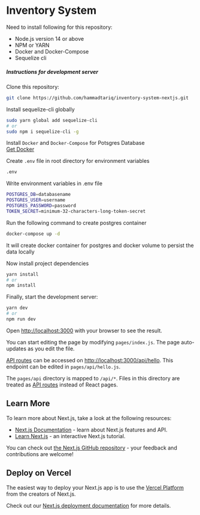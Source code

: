 # Inventory System

Need to install following for this repository:

- Node.js version 14 or above
- NPM or YARN
- Docker and Docker-Compose
- Sequelize cli

##### Instructions for development server

Clone this repository:

```sh
git clone https://github.com/hammadtariq/inventory-system-nextjs.git
```

Install sequelize-cli globally

```sh
sudo yarn global add sequelize-cli
# or
sudo npm i sequelize-cli -g
```

Install `Docker` and `Docker-Compose` for Potsgres Database\
[Get Docker](https://docs.docker.com/get-docker/)

Create `.env` file in root directory for environment variables

```sh
.env
```

Write environment variables in .env file

```sh
POSTGRES_DB=databasename
POSTGRES_USER=username
POSTGRES_PASSWORD=password
TOKEN_SECRET=minimum-32-characters-long-token-secret
```

Run the following command to create postgres container

```sh
docker-compose up -d
```

It will create docker container for postgres and docker volume to persist the data locally

Now install project dependencies

```sh
yarn install
# or
npm install
```

Finally, start the development server:

```sh
yarn dev
# or
npm run dev
```

Open [http://localhost:3000](http://localhost:3000) with your browser to see the result.

You can start editing the page by modifying `pages/index.js`. The page auto-updates as you edit the file.

[API routes](https://nextjs.org/docs/api-routes/introduction) can be accessed on [http://localhost:3000/api/hello](http://localhost:3000/api/hello). This endpoint can be edited in `pages/api/hello.js`.

The `pages/api` directory is mapped to `/api/*`. Files in this directory are treated as [API routes](https://nextjs.org/docs/api-routes/introduction) instead of React pages.

## Learn More

To learn more about Next.js, take a look at the following resources:

- [Next.js Documentation](https://nextjs.org/docs) - learn about Next.js features and API.
- [Learn Next.js](https://nextjs.org/learn) - an interactive Next.js tutorial.

You can check out [the Next.js GitHub repository](https://github.com/vercel/next.js/) - your feedback and contributions are welcome!

## Deploy on Vercel

The easiest way to deploy your Next.js app is to use the [Vercel Platform](https://vercel.com/new?utm_medium=default-template&filter=next.js&utm_source=create-next-app&utm_campaign=create-next-app-readme) from the creators of Next.js.

Check out our [Next.js deployment documentation](https://nextjs.org/docs/deployment) for more details.
